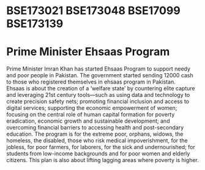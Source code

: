 
# BSE173021 BSE173048 BSE17099 BSE173139
# Prime Minister Ehsaas Program
Prime Minister Imran Khan has started Ehsaas Program to support needy and poor people in Pakistan. The 
government started sending 12000 cash to those who registered themselves in ehsaas program in Pakistan.  
Ehsaas is about the creation of a ‘welfare state’ by countering elite capture and leveraging 21st century 
tools—such as using data and technology to create precision safety nets; promoting financial inclusion and 
access to digital services; supporting the economic empowerment of women; focusing on the central role of 
human capital formation for poverty eradication, economic growth and sustainable development; and 
overcoming financial barriers to accessing health and post-secondary education. The program is for the 
extreme poor, orphans, widows, the homeless, the disabled, those who risk medical impoverishment, for the 
jobless, for poor farmers, for laborers, for the sick and undernourished; for students from low-income 
backgrounds and for poor women and elderly citizens.  This plan is also about lifting lagging areas where 
poverty is higher. 
